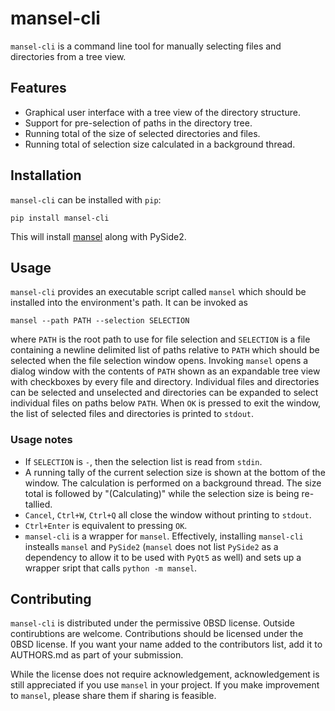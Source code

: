 # mansel-cli

`mansel-cli` is a command line tool for manually selecting files and directories from a tree view.

## Features

* Graphical user interface with a tree view of the directory structure.
* Support for pre-selection of paths in the directory tree.
* Running total of the size of selected directories and files.
* Running total of selection size calculated in a background thread.

## Installation

`mansel-cli` can be installed with `pip`:

    pip install mansel-cli

This will install [mansel](https://pypi.org/project/mansel/) along with PySide2.

## Usage

`mansel-cli` provides an executable script called `mansel` which should be installed into the environment's path. It can be invoked as

    mansel --path PATH --selection SELECTION

where `PATH` is the root path to use for file selection and `SELECTION` is a file containing a newline delimited list of paths relative to `PATH` which should be selected when the file selection window opens. Invoking `mansel` opens a dialog window with the contents of `PATH` shown as an expandable tree view with checkboxes by every file and directory. Individual files and directories can be selected and unselected and directories can be expanded to select individual files on paths below `PATH`.  When `OK` is pressed to exit the window, the list of selected files and directories is printed to `stdout`.

### Usage notes

* If `SELECTION` is `-`, then the selection list is read from `stdin`. 
* A running tally of the current selection size is shown at the bottom of the window. The calculation is performed on a background thread. The size total is followed by "(Calculating)" while the selection size is being re-tallied.
* `Cancel`, `Ctrl+W`, `Ctrl+Q` all close the window without printing to `stdout`.
* `Ctrl+Enter` is equivalent to pressing `OK`.
* `mansel-cli` is a wrapper for `mansel`. Effectively, installing `mansel-cli` instealls `mansel` and `PySide2` (`mansel` does not list `PySide2` as a dependency to allow it to be used with `PyQt5` as well) and sets up a wrapper sript that calls `python -m mansel`.

## Contributing

`mansel-cli` is distributed under the permissive 0BSD license.
Outside contirubtions are welcome.
Contributions should be licensed under the 0BSD license.
If you want your name added to the contributors list, add it to AUTHORS.md as part of your submission.

While the license does not require acknowledgement, acknowledgement is still appreciated if you use `mansel` in your project.
If you make improvement to `mansel`, please share them if sharing is feasible.
